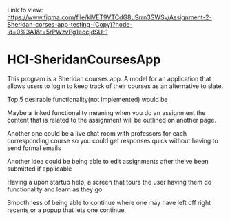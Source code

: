 Link to view: https://www.figma.com/file/klVET9VTCdG8uSrrn3SWSv/Assignment-2-Sheridan-corses-app-testing-(Copy)?node-id=0%3A1&t=5rPWzvPg1edcjdSU-1

# HCI-SheridanCoursesApp
This program is a Sheridan courses app. A model for an application that allows users to login to keep track of their courses as an alternative to slate. 

Top 5 desirable functionality(not implemented) would be 

Maybe a linked functionality meaning when you do an assignment the content that is related to the assignment will be outlined on another page.

Another one could be a live chat room with professors for each corresponding course so you could get responses quick without having to send formal emails

Another idea could be being able to edit assignments after the’ve been submitted if applicable

Having a upon startup help, a screen that tours the user having them do functionality and learn as they go

Smoothness of being able to continue where one may have left off right recents or a popup that lets one continue.
